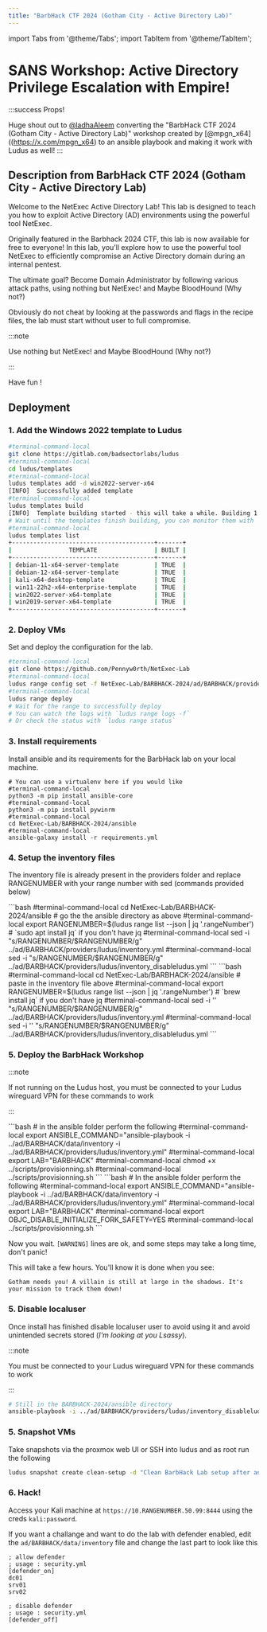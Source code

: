 ```yaml
---
title: "BarbHack CTF 2024 (Gotham City - Active Directory Lab)"
---
```

import Tabs from '@theme/Tabs';
import TabItem from '@theme/TabItem';

# SANS Workshop: Active Directory Privilege Escalation with Empire!

:::success Props!

Huge shout out to [@ladhaAleem](https://twitter.com/LadhaAleem) converting the "BarbHack CTF 2024 (Gotham City - Active Directory Lab)" workshop created by [@mpgn_x64]((https://x.com/mpgn_x64) to an ansible playbook and making it work with Ludus as well!
:::

## Description from BarbHack CTF 2024 (Gotham City - Active Directory Lab)

Welcome to the NetExec Active Directory Lab! This lab is designed to teach you how to exploit Active Directory (AD) environments using the powerful tool NetExec.

Originally featured in the Barbhack 2024 CTF, this lab is now available for free to everyone! In this lab, you’ll explore how to use the powerful tool NetExec to efficiently compromise an Active Directory domain during an internal pentest.

The ultimate goal? Become Domain Administrator by following various attack paths, using nothing but NetExec! and Maybe BloodHound (Why not?) 

Obviously do not cheat by looking at the passwords and flags in the recipe files, the lab must start without user to full compromise.

:::note

Use nothing but NetExec! and Maybe BloodHound (Why not?) 

:::

Have fun !

## Deployment


### 1. Add the Windows 2022 template to Ludus

```bash
#terminal-command-local
git clone https://gitlab.com/badsectorlabs/ludus
#terminal-command-local
cd ludus/templates
#terminal-command-local
ludus templates add -d win2022-server-x64
[INFO]  Successfully added template
#terminal-command-local
ludus templates build
[INFO]  Template building started - this will take a while. Building 1 template(s) at a time.
# Wait until the templates finish building, you can monitor them with `ludus templates logs -f` or `ludus templates status`
#terminal-command-local
ludus templates list
+----------------------------------------+-------+
|                TEMPLATE                | BUILT |
+----------------------------------------+-------+
| debian-11-x64-server-template          | TRUE  |
| debian-12-x64-server-template          | TRUE  |
| kali-x64-desktop-template              | TRUE  |
| win11-22h2-x64-enterprise-template     | TRUE  |
| win2022-server-x64-template            | TRUE  |
| win2019-server-x64-template            | TRUE  |
+----------------------------------------+-------+
```

### 2. Deploy VMs

Set and deploy the configuration for the lab.

```bash
#terminal-command-local
git clone https://github.com/Pennyw0rth/NetExec-Lab
#terminal-command-local
ludus range config set -f NetExec-Lab/BARBHACK-2024/ad/BARBHACK/providers/ludus/config.yml
#terminal-command-local
ludus range deploy
# Wait for the range to successfully deploy
# You can watch the logs with `ludus range logs -f`
# Or check the status with `ludus range status`
```


### 3. Install requirements

Install ansible and its requirements for the BarbHack lab on your local machine.

```shell-session
# You can use a virtualenv here if you would like
#terminal-command-local
python3 -m pip install ansible-core
#terminal-command-local
python3 -m pip install pywinrm
#terminal-command-local
cd NetExec-Lab/BARBHACK-2024/ansible
#terminal-command-local
ansible-galaxy install -r requirements.yml
```

### 4. Setup  the inventory files

The inventory file is already present in the providers folder and replace RANGENUMBER with your range number with sed (commands provided below)


<Tabs groupId="operating-systems">
  <TabItem value="linux" label="Linux">
```bash
#terminal-command-local
cd NetExec-Lab/BARBHACK-2024/ansible
# go the the ansible directory as above
#terminal-command-local
export RANGENUMBER=$(ludus range list --json | jq '.rangeNumber')
# `sudo apt install jq` if you don't have jq
#terminal-command-local
sed -i "s/RANGENUMBER/$RANGENUMBER/g" ../ad/BARBHACK/providers/ludus/inventory.yml
#terminal-command-local
sed -i "s/RANGENUMBER/$RANGENUMBER/g" ../ad/BARBHACK/providers/ludus/inventory_disableludus.yml
```
  </TabItem>
  <TabItem value="macos" label="macOS">
```bash
#terminal-command-local
cd NetExec-Lab/BARBHACK-2024/ansible
# paste in the inventory file above
#terminal-command-local
export RANGENUMBER=$(ludus range list --json | jq '.rangeNumber')
# `brew install jq` if you don't have jq
#terminal-command-local
sed -i '' "s/RANGENUMBER/$RANGENUMBER/g" ../ad/BARBHACK/providers/ludus/inventory.yml
#terminal-command-local
sed -i '' "s/RANGENUMBER/$RANGENUMBER/g" ../ad/BARBHACK/providers/ludus/inventory_disableludus.yml
```
  </TabItem>
</Tabs>


### 5. Deploy the BarbHack Workshop

:::note

If not running on the Ludus host, you must be connected to your Ludus wireguard VPN for these commands to work

:::

<Tabs groupId="operating-systems">
  <TabItem value="linux" label="Linux">
```bash
# in the ansible folder perform the following
#terminal-command-local
export ANSIBLE_COMMAND="ansible-playbook -i ../ad/BARBHACK/data/inventory -i ../ad/BARBHACK/providers/ludus/inventory.yml"
#terminal-command-local
export LAB="BARBHACK"
#terminal-command-local
chmod +x ../scripts/provisionning.sh
#terminal-command-local
../scripts/provisionning.sh
```
  </TabItem>
  <TabItem value="macos" label="macOS">
```bash
# In the ansible folder perform the following
#terminal-command-local
export ANSIBLE_COMMAND="ansible-playbook -i ../ad/BARBHACK/data/inventory -i ../ad/BARBHACK/providers/ludus/inventory.yml"
#terminal-command-local
export LAB="BARBHACK"
#terminal-command-local
export OBJC_DISABLE_INITIALIZE_FORK_SAFETY=YES
#terminal-command-local
../scripts/provisionning.sh
```
  </TabItem>
</Tabs>

Now you wait. `[WARNING]` lines are ok, and some steps may take a long time, don't panic!

This will take a few hours. You'll know it is done when you see:

```
Gotham needs you! A villain is still at large in the shadows. It's your mission to track them down!
```

### 5. Disable localuser

Once install has finished disable localuser user to avoid using it and avoid unintended secrets stored (*I'm looking at you Lsassy*).

:::note

You must be connected to your Ludus wireguard VPN for these commands to work

:::
```bash
# Still in the BARBHACK-2024/ansible directory
ansible-playbook -i ../ad/BARBHACK/providers/ludus/inventory_disableludus.yml disable_localuser.yml reboot.yml
```



### 5. Snapshot VMs

Take snapshots via the proxmox web UI or SSH into ludus and as root run the following

```bash
ludus snapshot create clean-setup -d "Clean BarbHack Lab setup after ansible run"
```

### 6. Hack!

Access your Kali machine at `https://10.RANGENUMBER.50.99:8444` using the creds `kali:password`.


If you want a challange and want to do the lab with defender enabled, edit the `ad/BARBHACK/data/inventory` file and change the last part to look like this

```
; allow defender
; usage : security.yml
[defender_on]
dc01
srv01
srv02

; disable defender
; usage : security.yml
[defender_off]
```

